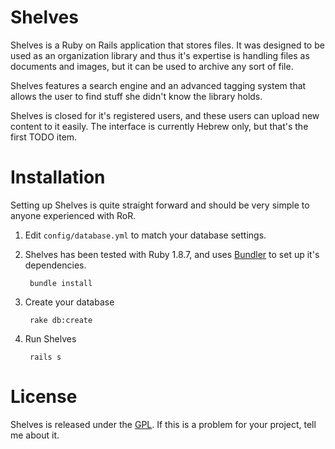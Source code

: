 # Shelves
Shelves is a Ruby on Rails application that stores files. It was designed to be used as an organization library and thus it's expertise is handling files as documents and images, but it can be used to archive any sort of file.

Shelves features a search engine and an advanced tagging system that allows the user to find stuff she didn't know the library holds.

Shelves is closed for it's registered users, and these users can upload new content to it easily. The interface is currently Hebrew only, but that's the first TODO item.

# Installation
Setting up Shelves is quite straight forward and should be very simple to anyone experienced with RoR.

1. Edit `config/database.yml` to match your database settings.
2. Shelves has been tested with Ruby 1.8.7, and uses [Bundler](https://github.com/carlhuda/bundler) to set up it's dependencies.
    
        bundle install
    
3. Create your database

        rake db:create

4. Run Shelves

        rails s
        
# License
Shelves is released under the [GPL](http://opensource.org/licenses/GPL-3.0). If this is a problem for your project, tell me about it.

